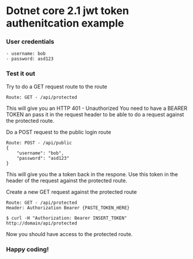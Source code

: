 # Dotnet core 2.1 jwt token authenitcation example
### User credentials
    - username: bob
    - password: asd123

### Test it out

Try to do a GET request route to the route
```
Route: GET - /api/protected
```
This will give you an HTTP 401 - Unauthorized
You need to have a BEARER TOKEN an pass it in the request header to be able to do a request against the protected route.

Do a POST request to the public login route
```
Route: POST - /api/public
{
    "username": "bob",
    "password": "asd123"
}
```
This will give you the a token back in the respone.
Use this token in the header of the request against the protected route.

Create a new GET request against the protected route
```
Route: GET - /api/protected
Header: Authorization Bearer {PASTE_TOKEN_HERE}

$ curl -H "Authorization: Bearer INSERT_TOKEN" http://domain/api/protected
```

Now you should have access to the protected route.

### Happy coding!